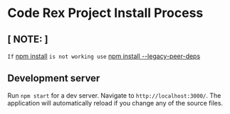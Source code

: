 # Code Rex Project Install Process

## [ NOTE: ]
`If` [npm install](https://stackoverflow.com/questions/66020820/npm-when-to-use-force-and-legacy-peer-deps) `is not working use` [npm install --legacy-peer-deps](https://stackoverflow.com/questions/66020820/npm-when-to-use-force-and-legacy-peer-deps)



## Development server

Run `npm start` for a dev server. Navigate to `http://localhost:3000/`. The application will automatically reload if you change any of the source files.

